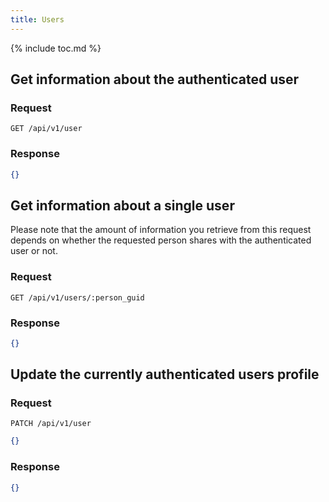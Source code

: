 ```yaml
---
title: Users
---
```


{% include toc.md %}

## Get information about the authenticated user

### Request

~~~
GET /api/v1/user
~~~

### Response

~~~json
{}
~~~

## Get information about a single user

Please note that the amount of information you retrieve from this request depends on whether the requested person shares with the authenticated user or not.

### Request

~~~
GET /api/v1/users/:person_guid
~~~

### Response

~~~json
{}
~~~

## Update the currently authenticated users profile

### Request

~~~
PATCH /api/v1/user
~~~
~~~json
{}
~~~

### Response

~~~json
{}
~~~
